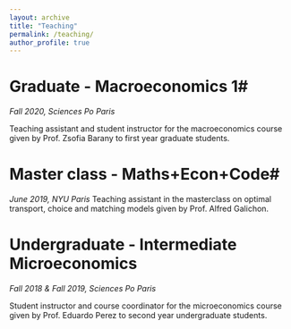 ```yaml
---
layout: archive
title: "Teaching"
permalink: /teaching/
author_profile: true
---
```


# Graduate - Macroeconomics 1#
*Fall 2020, Sciences Po Paris*

Teaching assistant and student instructor for the macroeconomics course given by Prof. Zsofia Barany to first year graduate students.

# Master class - Maths+Econ+Code#
*June 2019, NYU Paris*
Teaching assistant in the masterclass on optimal transport, choice and matching models given by Prof. Alfred Galichon.

# Undergraduate - Intermediate Microeconomics #
*Fall 2018 & Fall 2019, Sciences Po Paris*

Student instructor and course coordinator for the microeconomics course given by Prof. Eduardo Perez to second year undergraduate students.
